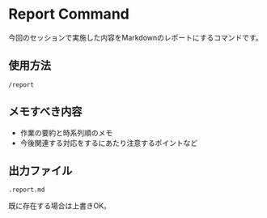 # Report Command

今回のセッションで実施した内容をMarkdownのレポートにするコマンドです。

## 使用方法

```
/report
```

## メモすべき内容

- 作業の要約と時系列順のメモ
- 今後関連する対応をするにあたり注意するポイントなど

## 出力ファイル

`.report.md`

既に存在する場合は上書きOK。
